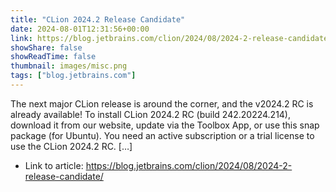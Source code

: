 ```yaml
---
title: "CLion 2024.2 Release Candidate"
date: 2024-08-01T12:31:56+00:00
link: https://blog.jetbrains.com/clion/2024/08/2024-2-release-candidate/
showShare: false
showReadTime: false
thumbnail: images/misc.png
tags: ["blog.jetbrains.com"]
---
```

The next major CLion release is around the corner, and the v2024.2 RC is already available! To install CLion 2024.2 RC (build 242.20224.214), download it from our website, update via the Toolbox App, or use this snap package (for Ubuntu). You need an active subscription or a trial license to use the CLion 2024.2 RC. […]

- Link to article: https://blog.jetbrains.com/clion/2024/08/2024-2-release-candidate/